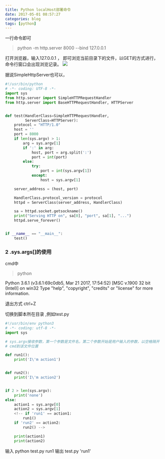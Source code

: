 ```yaml
---
title: Python localHost部署命令
date: 2017-05-01 08:57:27
categories: blog
tags: [python]
---
```


一行命令即可
>  python -m http.server 8000 --bind 127.0.0.1 

打开浏览器，输入127.0.0.1 ， 即可浏览当前目录下的文件，以GET的方式进行，命令行窗口会出现浏览记录。
![](http://odzl05jxx.bkt.clouddn.com/ChMkJ1fAMmKIIFpWAA_5Us41gQkAAUv1QE2Pp8AD_lq599.jpg?imageView2/2/w/600)
<!--more-->

据说SimpleHttpServer也可以，
```python
#!/usr/bin/python
# -*- coding: UTF-8 -*-
import sys
from http.server import SimpleHTTPRequestHandler
from http.server import BaseHTTPRequestHandler, HTTPServer


def test(HandlerClass=SimpleHTTPRequestHandler,
         ServerClass=HTTPServer):
    protocol = "HTTP/1.0"
    host = ''
    port = 8000
    if len(sys.argv) > 1:
        arg = sys.argv[1]
        if ':' in arg:
            host, port = arg.split(':')
            port = int(port)
        else:
            try:
                port = int(sys.argv[1])
            except:
                host = sys.argv[1]

    server_address = (host, port)

    HandlerClass.protocol_version = protocol
    httpd = ServerClass(server_address, HandlerClass)

    sa = httpd.socket.getsockname()
    print("Serving HTTP on", sa[0], "port", sa[1], "...")
    httpd.serve_forever()


if __name__ == "__main__":
    test()
```


### 2 .sys.args[]的使用
cmd中
> python

Python 3.6.1 (v3.6.1:69c0db5, Mar 21 2017, 17:54:52) [MSC v.1900 32 bit (Intel)] on win32
Type "help", "copyright", "credits" or "license" for more information.
>>>

退出方式 ctrl+Z

切换到脚本所在目录 ,例如test.py

```python
#!/usr/bin/env python3
# -*- coding: utf-8 -*-
import sys

# sys.argv接收参数，第一个参数是文件名，第二个参数开始是用户输入的参数，以空格隔开
# cmd到该文件位置

def run1():
    print('I\'m action1')


def run2():
    print('I\'m action2')


if 2 > len(sys.argv):
    print('none')
else:
    action1 = sys.argv[0]
    action2 = sys.argv[1]
    <!-- if 'run1' == action1:
        run1()
    if 'run2' == action2:
        run2() -->

    print(action1)
    print(action2)    

```

输入 python test.py run1
输出 test.py 'run1'